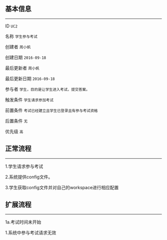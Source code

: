 ## 基本信息

----

ID `UC2`

名称 `学生参与考试`

创建者 `周小帆`

创建日期 `2016-09-18`

最后更新者 `周小帆`

最后更新日期 `2016-09-18`

参与者 `学生，目的是让学生进入考试，提交答案。`

触发条件 `学生请求参加考试`

前置条件 `考试已经建立且学生已登录且有参与考试资格`

后置条件 `无`

优先级 `高`

## 正常流程

----

1.学生请求参与考试

2.系统提供config文件。

3.学生获取config文件并对自己的workspace进行相应配置


## 扩展流程

----

1a.考试时间未开始

1.系统中参与考试请求无效

